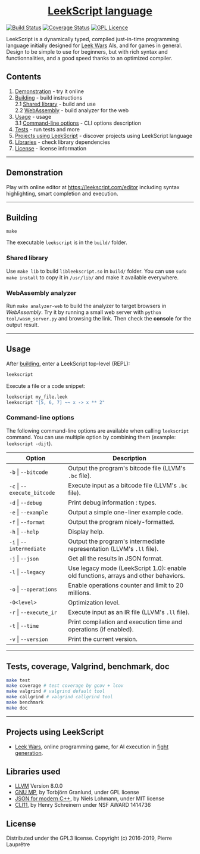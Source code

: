 <div align="center">
    <h1>
        <a href="https://leekscript.com">LeekScript language</a>
    </h1>
</div>

[![Build Status](https://travis-ci.org/leek-wars/leekscript.svg?branch=master)](https://travis-ci.org/leek-wars/leekscript) [![Coverage Status](https://coveralls.io/repos/github/leek-wars/leekscript/badge.svg?branch=master)](https://coveralls.io/github/leek-wars/leekscript?branch=master) [![GPL Licence](https://badges.frapsoft.com/os/gpl/gpl.svg?v=103)](https://opensource.org/licenses/GPL-3.0/)

LeekScript is a dynamically typed, compiled just-in-time programming language initially designed for [Leek Wars](https://leekwars.com) AIs, and for games in general. Design to be simple to use for beginners, but with rich syntax and functionnalities, and a good speed thanks to an optimized compiler.

## Contents
1. [Demonstration](#demonstration) - try it online
2. [Building](#building) - build instructions \
  2.1 [Shared library](#shared-library) - build and use \
  2.2 [WebAssembly](#webassembly) - build analyzer for the web
3. [Usage](#usage) - usage \
  3.1 [Command-line options](#command-line-options) - CLI options description
4. [Tests](#tests-coverage-valgrind-benchmark-doc) - run tests and more
5. [Projects using LeekScript](#projects-using-leekscript) - discover projects using LeekScript language
6. [Libraries](#libraries-used) - check library dependencies
7. [License](#license) - license information
---

## Demonstration

Play with online editor at https://leekscript.com/editor including syntax highlighting, smart completion and execution.

---

## Building
```
make
```
The executable `leekscript` is in the `build/` folder.

### Shared library
Use `make lib` to build `libleekscript.so` in `build/` folder. You can use `sudo make install` to copy it in `/usr/lib/` and make it available everywhere.

### WebAssembly analyzer
Run `make analyzer-web` to build the analyzer to target browsers in *WebAssembly*. Try it by running a small web server with `python tool/wasm_server.py` and browsing the link. Then check the **console** for the output result.

---

## Usage
After [building](#building), enter a LeekScript top-level (REPL):
```bash
leekscript
```
Execute a file or a code snippet:
```bash
leekscript my_file.leek
leekscript "[5, 6, 7] ~~ x -> x ** 2"
```

### Command-line options
The following command-line options are available when calling `leekscript` command. You can use multiple option by combining them (example: `leekscript -dijt`).

Option                              | Description
----------------------------------- | --------------------------------------------
`-b` \| `--bitcode`         | Output the program's bitcode file (LLVM's `.bc` file).
`-c` \| `--execute_bitcode` | Execute input as a bitcode file (LLVM's `.bc` file).
`-d` \| `--debug`           | Print debug information : types.
`-e` \| `--example`         | Output a simple one-liner example code.
`-f` \| `--format`          | Output the program nicely-formatted.
`-h` \| `--help`            | Display help.
`-i` \| `--intermediate`    | Output the program's intermediate representation (LLVM's `.ll` file).
`-j` \| `--json`	        | Get all the results in JSON format.
`-l` \| `--legacy`          | Use legacy mode (LeekScript 1.0): enable old functions, arrays and other behaviors.
`-o` \| `--operations`      | Enable operations counter and limit to 20 millions.
`-O<level>`                         | Optimization level.
`-r` \|  `--execute_ir`     | Execute input as an IR file (LLVM's `.ll` file).
`-t` \| `--time`	        | Print compilation and execution time and operations (if enabled).
`-v` \| `--version`         | Print the current version.

---

## Tests, coverage, Valgrind, benchmark, doc
```bash
make test
make coverage # test coverage by gcov + lcov
make valgrind # valgrind default tool
make callgrind # valgrind callgrind tool
make benchmark
make doc
```

---

## Projects using LeekScript
* [Leek Wars](https://leekwars.com), online programming game, for AI execution in [fight generation](https://github.com/leek-wars/leek-wars-generator).

## Libraries used
* [LLVM](https://llvm.org/) Version 8.0.0
* [GNU MP](https://gmplib.org/), by Torbjörn Granlund, under GPL license
* [JSON for modern C++](https://github.com/nlohmann/json), by Niels Lohmann, under MIT license
* [CLI11](https://github.com/CLIUtils/CLI11), by Henry Schreinern under NSF AWARD 1414736

## License
Distributed under the GPL3 license. Copyright (c) 2016-2019, Pierre Lauprêtre
